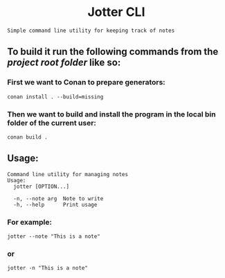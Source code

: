 # <div align="center"> Jotter CLI </div>
```Simple command line utility for keeping track of notes```

## To build it run the following commands from the *project root folder* like so:
### First we want to Conan to prepare generators:
```console
conan install . --build=missing
```
### Then we want to build and install the program in the local bin folder of the current user:
```console
conan build .
```

## Usage:

```
Command line utility for managing notes
Usage:
  jotter [OPTION...]

  -n, --note arg  Note to write
  -h, --help      Print usage
```

### For example:

```console
jotter --note "This is a note"
```
### or
```console
jotter -n "This is a note"
``` 
